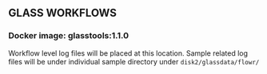 ## GLASS WORKFLOWS

### Docker image: glasstools:1.1.0

Workflow level log files will be placed at this location. Sample related log files will be under individual sample directory under `disk2/glassdata/flowr/`
